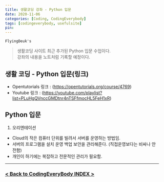 ```yaml
---
title: 생활코딩 강좌 - Python 입문
date: 2020-11-06
categories: [Coding, CodingEverybody]
tags: [codingeverybody, usefulsite]
pin:
---
```


`FlyingDeuk's`
> 생활코딩 사이트 최근 추가된 Python 입문 수업이다. <br>
강좌의 내용을 노트처럼 기록할 예정이다.

## 생활 코딩 - Python 입문(링크)
- Opentutorials 링크 : (https://opentutorials.org/course/4769)
- Youtube 링크 : (https://youtube.com/playlist?list=PLuHgQVnccGMDtnr4nTSFfmocHL5FeH1xR)

## Python 입문

1. 오리엔테이션
- Cloud의 작은 컴퓨터 단위를 빌려서 서버를 운영하는 방법임.
- 서버의 프로그램을 설치 운영 백업 보안을 관리해준다. (직접운영보다는 비싸나 안전함)
- 개인이 하기에는 복잡하고 전문적인 관리가 필요함.





---------

### [< Back to CodingEveryBody INDEX >](/categories/codingeverybody/)